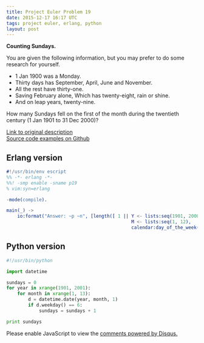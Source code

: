 ```yaml
---
title: Project Euler Problem 19
date: 2015-12-17 16:17 UTC
tags: project euler, erlang, python
layout: post
---
```


<b>Counting Sundays.</b>

You are given the following information, but you may prefer to do some research for yourself.<br>
<ul>
    <li>1 Jan 1900 was a Monday.</li>
    <li>Thirty days has September, April, June and November.</li>
    <li>All the rest have thirty-one.</li>
    <li>Saving February alone, Which has twenty-eight, rain or shine.</li>
    <li>And on leap years, twenty-nine.</li>
</ul>

How many Sundays fell on the first of the month during the twentieth century (1 Jan 1901 to 31 Dec 2000)?<br>

[Link to original description](https://projecteuler.net/problem=19)<br/>
[Source code examples on Github](https://github.com/mijkenator/pr_euler/tree/master/p19)<br>

## Erlang version
```erlang
#!/usr/bin/env escript
%% -*- erlang -*-
%%! -smp enable -sname p19
% vim:syn=erlang

-mode(compile).

main(_) ->
    io:format("Answer: ~p ~n", [length([ 1 || Y <- lists:seq(1901, 2000),  
                                              M <- lists:seq(1, 12), 
                                              calendar:day_of_the_week(Y,M,1) =:= 7 ])]).

```

## Python version
```python
#!/usr/bin/python

import datetime

sundays = 0
for year in xrange(1901, 2001):
    for month in xrange(1, 13):
        d = datetime.date(year, month, 1)
        if d.weekday() == 6:
            sundays = sundays + 1

print sundays

```

<div id="disqus_thread"></div>
<script>
/**
* RECOMMENDED CONFIGURATION VARIABLES: EDIT AND UNCOMMENT THE SECTION BELOW TO INSERT DYNAMIC VALUES FROM YOUR PLATFORM OR CMS.
* LEARN WHY DEFINING THESE VARIABLES IS IMPORTANT: https://disqus.com/admin/universalcode/#configuration-variables
*/
/*
var disqus_config = function () {
    this.page.url = '2015/12/17/project-euler-problem-19/'; // Replace PAGE_URL with your page's canonical URL variable
    this.page.identifier = 'pep19'; // Replace PAGE_IDENTIFIER with your page's unique identifier variable
};
*/
(function() { // DON'T EDIT BELOW THIS LINE
var d = document, s = d.createElement('script');

s.src = '//mijkenator.disqus.com/embed.js';

s.setAttribute('data-timestamp', +new Date());
(d.head || d.body).appendChild(s);
})();
</script>
<noscript>Please enable JavaScript to view the <a href="https://disqus.com/?ref_noscript" rel="nofollow">comments powered by Disqus.</a></noscript>


